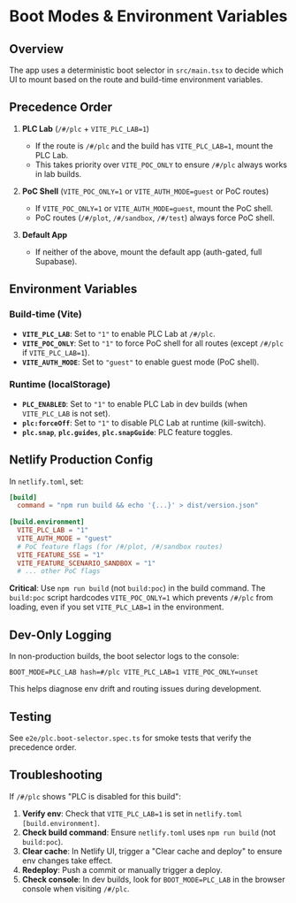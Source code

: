 # Boot Modes & Environment Variables

## Overview

The app uses a deterministic boot selector in `src/main.tsx` to decide which UI to mount based on the route and build-time environment variables.

## Precedence Order

1. **PLC Lab** (`/#/plc` + `VITE_PLC_LAB=1`)
   - If the route is `/#/plc` and the build has `VITE_PLC_LAB=1`, mount the PLC Lab.
   - This takes priority over `VITE_POC_ONLY` to ensure `/#/plc` always works in lab builds.

2. **PoC Shell** (`VITE_POC_ONLY=1` or `VITE_AUTH_MODE=guest` or PoC routes)
   - If `VITE_POC_ONLY=1` or `VITE_AUTH_MODE=guest`, mount the PoC shell.
   - PoC routes (`/#/plot`, `/#/sandbox`, `/#/test`) always force PoC shell.

3. **Default App**
   - If neither of the above, mount the default app (auth-gated, full Supabase).

## Environment Variables

### Build-time (Vite)

- **`VITE_PLC_LAB`**: Set to `"1"` to enable PLC Lab at `/#/plc`.
- **`VITE_POC_ONLY`**: Set to `"1"` to force PoC shell for all routes (except `/#/plc` if `VITE_PLC_LAB=1`).
- **`VITE_AUTH_MODE`**: Set to `"guest"` to enable guest mode (PoC shell).

### Runtime (localStorage)

- **`PLC_ENABLED`**: Set to `"1"` to enable PLC Lab in dev builds (when `VITE_PLC_LAB` is not set).
- **`plc:forceOff`**: Set to `"1"` to disable PLC Lab at runtime (kill-switch).
- **`plc.snap`**, **`plc.guides`**, **`plc.snapGuide`**: PLC feature toggles.

## Netlify Production Config

In `netlify.toml`, set:

```toml
[build]
  command = "npm run build && echo '{...}' > dist/version.json"
  
[build.environment]
  VITE_PLC_LAB = "1"
  VITE_AUTH_MODE = "guest"
  # PoC feature flags (for /#/plot, /#/sandbox routes)
  VITE_FEATURE_SSE = "1"
  VITE_FEATURE_SCENARIO_SANDBOX = "1"
  # ... other PoC flags
```

**Critical**: Use `npm run build` (not `build:poc`) in the build command. The `build:poc` script hardcodes `VITE_POC_ONLY=1` which prevents `/#/plc` from loading, even if you set `VITE_PLC_LAB=1` in the environment.

## Dev-Only Logging

In non-production builds, the boot selector logs to the console:

```
BOOT_MODE=PLC_LAB hash=#/plc VITE_PLC_LAB=1 VITE_POC_ONLY=unset
```

This helps diagnose env drift and routing issues during development.

## Testing

See `e2e/plc.boot-selector.spec.ts` for smoke tests that verify the precedence order.

## Troubleshooting

If `/#/plc` shows "PLC is disabled for this build":

1. **Verify env**: Check that `VITE_PLC_LAB=1` is set in `netlify.toml` `[build.environment]`.
2. **Check build command**: Ensure `netlify.toml` uses `npm run build` (not `build:poc`).
3. **Clear cache**: In Netlify UI, trigger a "Clear cache and deploy" to ensure env changes take effect.
4. **Redeploy**: Push a commit or manually trigger a deploy.
5. **Check console**: In dev builds, look for `BOOT_MODE=PLC_LAB` in the browser console when visiting `/#/plc`.
